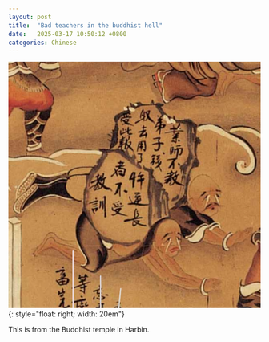 ```yaml
---
layout: post
title:  "Bad teachers in the buddhist hell"
date:   2025-03-17 10:50:12 +0800
categories: Chinese
---
```




![image](/assets/scientists.png){: style="float: right; width: 20em"}

This is from the Buddhist temple in Harbin.

    
